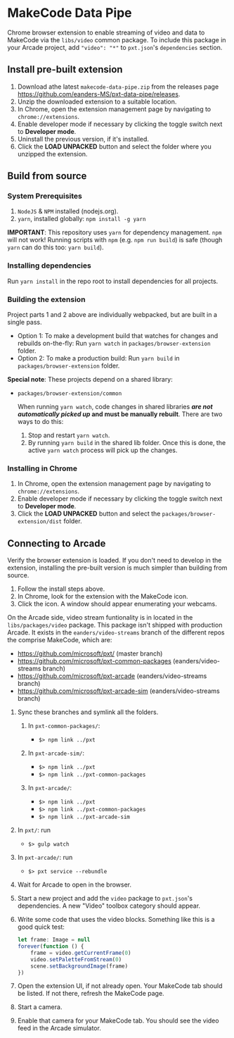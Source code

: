 # MakeCode Data Pipe

Chrome browser extension to enable streaming of video and data to MakeCode via the `libs/video` common package. To include this package in your Arcade project, add `"video": "*"` to `pxt.json`'s `dependencies` section.

## Install pre-built extension

1. Download athe latest `makecode-data-pipe.zip` from the releases page https://github.com/eanders-MS/pxt-data-pipe/releases.
2. Unzip the downloaded extension to a suitable location.
3. In Chrome, open the extension management page by navigating to `chrome://extensions`.
4. Enable developer mode if necessary by clicking the toggle switch next to **Developer mode**.
5. Uninstall the previous version, if it's installed.
6. Click the **LOAD UNPACKED** button and select the folder where you unzipped the extension.

## Build from source

### System Prerequisites

1. `NodeJS` & `NPM` installed (nodejs.org).
2. `yarn`, installed globally: `npm install -g yarn`

**IMPORTANT**: This repository uses `yarn` for dependency management. `npm` will not work! Running scripts with `npm` (e.g. `npm run build`) is safe (though `yarn` can do this too: `yarn build`).

### Installing dependencies

Run `yarn install` in the repo root to install dependencies for all projects.

### Building the extension

Project parts 1 and 2 above are individually webpacked, but are built in a single pass.

* Option 1: To make a development build that watches for changes and rebuilds on-the-fly: Run `yarn watch` in `packages/browser-extension` folder.
* Option 2: To make a production build: Run `yarn build` in `packages/browser-extension` folder.

**Special note**: These projects depend on a shared library:
* `packages/browser-extension/common`

    When running `yarn watch`, code changes in shared libraries ***are not automatically picked up* and must be manually rebuilt**. There are two ways to do this:
        
    1. Stop and restart `yarn watch`.
    2. By running `yarn build` in the shared lib folder. Once this is done, the active `yarn watch` process will pick up the changes.

### Installing in Chrome

1. In Chrome, open the extension management page by navigating to `chrome://extensions`.
2. Enable developer mode if necessary by clicking the toggle switch next to **Developer mode**.
3. Click the **LOAD UNPACKED** button and select the `packages/browser-extension/dist` folder.

## Connecting to Arcade

Verify the browser extension is loaded. If you don't need to develop in the extension, installing the pre-built version is much simpler than building from source.

1. Follow the install steps above.
2. In Chrome, look for the extension with the MakeCode icon.
3. Click the icon. A window should appear enumerating your webcams.

On the Arcade side, video stream funtionality is in located in the `libs/packages/video` package. This package isn't shipped with production Arcade. It exists in the `eanders/video-streams` branch of the different repos the comprise MakeCode, which are:
* https://github.com/microsoft/pxt/ (master branch)
* https://github.com/microsoft/pxt-common-packages (eanders/video-streams branch)
* https://github.com/microsoft/pxt-arcade (eanders/video-streams branch)
* https://github.com/microsoft/pxt-arcade-sim (eanders/video-streams branch)

1. Sync these branches and symlink all the folders.
    1. In `pxt-common-packages/`:
        * `$> npm link ../pxt`

    2. In `pxt-arcade-sim/`:
        * `$> npm link ../pxt`
        * `$> npm link ../pxt-common-packages`

    3. In `pxt-arcade/`:
        * `$> npm link ../pxt`
        * `$> npm link ../pxt-common-packages`
        * `$> npm link ../pxt-arcade-sim`


2. In `pxt/`: run
    * `$> gulp watch`

3. In `pxt-arcade/`: run
    * `$> pxt service --rebundle`

4. Wait for Arcade to open in the browser.

5. Start a new project and add the `video` package to `pxt.json`'s dependencies. A new "Video" toolbox category should appear.

6. Write some code that uses the video blocks. Something like this is a good quick test:

    ```ts
    let frame: Image = null
    forever(function () {
        frame = video.getCurrentFrame(0)
        video.setPaletteFromStream(0)
        scene.setBackgroundImage(frame)
    })
    ```

7. Open the extension UI, if not already open. Your MakeCode tab should be listed. If not there, refresh the MakeCode page.

8. Start a camera.

9. Enable that camera for your MakeCode tab. You should see the video feed in the Arcade simulator.

